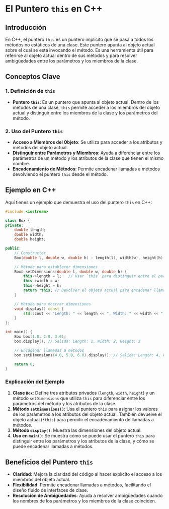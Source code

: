 # **El Puntero `this` en C++**

## **Introducción**

En C++, el puntero `this` es un puntero implícito que se pasa a todos los métodos no estáticos de una clase. Este puntero apunta al objeto actual sobre el cual se está invocando el método. Es una herramienta útil para referirse al objeto actual dentro de sus métodos y para resolver ambigüedades entre los parámetros y los miembros de la clase.

## **Conceptos Clave**

### **1. Definición de `this`**

- **Puntero `this`**: Es un puntero que apunta al objeto actual. Dentro de los métodos de una clase, `this` permite acceder a los miembros del objeto actual y distinguir entre los miembros de la clase y los parámetros del método.

### **2. Uso del Puntero `this`**

- **Acceso a Miembros del Objeto**: Se utiliza para acceder a los atributos y métodos del objeto actual.
- **Distinguir entre Parámetros y Miembros**: Ayuda a diferenciar entre los parámetros de un método y los atributos de la clase que tienen el mismo nombre.
- **Encadenamiento de Métodos**: Permite encadenar llamadas a métodos devolviendo el puntero `this` desde el método.

## **Ejemplo en C++**

Aquí tienes un ejemplo que demuestra el uso del puntero `this` en C++:

```cpp
#include <iostream>

class Box {
private:
    double length;
    double width;
    double height;

public:
    // Constructor
    Box(double l, double w, double h) : length(l), width(w), height(h) {}

    // Método para establecer dimensiones
    Box& setDimensions(double l, double w, double h) {
        this->length = l;   // Usar `this` para distinguir entre el parámetro y el atributo
        this->width = w;
        this->height = h;
        return *this; // Devolver el objeto actual para encadenar llamadas a métodos
    }

    // Método para mostrar dimensiones
    void display() const {
        std::cout << "Length: " << length << ", Width: " << width << ", Height: " << height << std::endl;
    }
};

int main() {
    Box box(1.0, 2.0, 3.0);
    box.display(); // Salida: Length: 1, Width: 2, Height: 3

    // Encadenar llamadas a métodos
    box.setDimensions(4.0, 5.0, 6.0).display(); // Salida: Length: 4, Width: 5, Height: 6

    return 0;
}
```

### **Explicación del Ejemplo**

1. **Clase `Box`**: Define tres atributos privados (`length`, `width`, `height`) y un método `setDimensions` que utiliza `this` para diferenciar entre los parámetros del método y los atributos de la clase.
2. **Método `setDimensions()`**: Usa el puntero `this` para asignar los valores de los parámetros a los atributos del objeto actual. También devuelve el objeto actual (`*this`) para permitir el encadenamiento de llamadas a métodos.
3. **Método `display()`**: Muestra las dimensiones del objeto actual.
4. **Uso en `main()`**: Se muestra cómo se puede usar el puntero `this` para distinguir entre los parámetros y los atributos de la clase, y cómo se puede encadenar llamadas a métodos.

## **Beneficios del Puntero `this`**

- **Claridad**: Mejora la claridad del código al hacer explícito el acceso a los miembros del objeto actual.
- **Flexibilidad**: Permite encadenar llamadas a métodos, facilitando el diseño fluido de interfaces de clase.
- **Resolución de Ambigüedades**: Ayuda a resolver ambigüedades cuando los nombres de los parámetros y los miembros de la clase coinciden.
